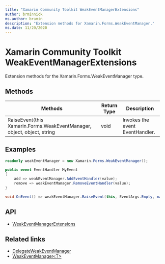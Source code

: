 ```yaml
---
title: "Xamarin Community Toolkit WeakEventManagerExtensions"
author: brminnick
ms.author: bramin
description: "Extension methods for Xamarin.Forms.WeakEventManager."
ms.date: 11/20/2020
---
```


# Xamarin Community Toolkit WeakEventManagerExtensions

Extension methods for the Xamarin.Forms.WeakEventManager type.

## Methods

| Methods | Return Type | Description |
| -- | -- | -- |
| RaiseEvent(this Xamarin.Forms.WeakEventManager, object, object, string | void | Invokes the event EventHandler. |

## Examples

```csharp
readonly weakEventManager = new Xamarin.Forms.WeakEventManager();

public event EventHandler MyEvent
{
    add => weakEventManager.AddEventHandler(value);
    remove => weakEventManager.RemoveEventHandler(value);
}

void OnEvent() => weakEventManager.RaiseEvent(this, EventArgs.Empty, nameof(MyEvent));
```

## API

- [WeakEventManagerExtensions](https://github.com/xamarin/XamarinCommunityToolkit/blob/main/src/CommunityToolkit/Xamarin.CommunityToolkit/Helpers/WeakEventManager.shared.cs)

## Related links

- [DelegateWeakEventManager](delegateweakeventmanager.md)
- [WeakEventManager&lt;T&gt;](weakeventmanagert.md)
